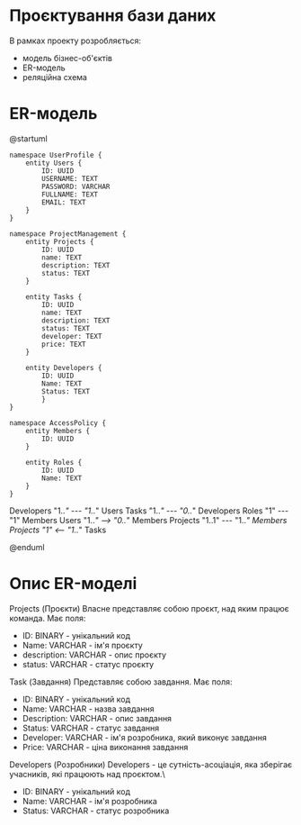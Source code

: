 # Проєктування бази даних

В рамках проекту розробляється: 
- модель бізнес-об'єктів 
- ER-модель
- реляційна схема

# ER-модель

@startuml

    namespace UserProfile {
        entity Users {
            ID: UUID
            USERNAME: TEXT
            PASSWORD: VARCHAR
            FULLNAME: TEXT
            EMAIL: TEXT
        }
    }

    namespace ProjectManagement {
        entity Projects {
            ID: UUID
            name: TEXT
            description: TEXT
            status: TEXT
        }

        entity Tasks {
            ID: UUID
            name: TEXT
            description: TEXT
            status: TEXT
            developer: TEXT
            price: TEXT
        }

        entity Developers {
            ID: UUID
            Name: TEXT
            Status: TEXT
            }
    }

    namespace AccessPolicy {
        entity Members {
            ID: UUID
        }

        entity Roles {
            ID: UUID
            Name: TEXT
        }
    }

Developers "1..*" --- "1..*" Users
Tasks "1..*" --- "0..*" Developers
Roles "1" --- "1" Members
Users "1..*" --> "0..*" Members
Projects "1..1" --- "1..*" Members
Projects "1" <-- "1..*" Tasks

@enduml

# Опис ER-моделі
Projects (Проєкти)
Власне представляє собою проєкт, над яким працює команда. Має поля:
- ID: BINARY - унікальний код
- Name: VARCHAR - ім'я проєкту
- description: VARCHAR - опис проєкту
- status: VARCHAR - статус проєкту

Task (Завдання)
Представляє собою завдання. Має поля:
- ID: BINARY - унікальний код
- Name: VARCHAR - назва завдання
- Description: VARCHAR - опис завдання
- Status: VARCHAR - статус завдання
- Developer: VARCHAR - ім'я розробника, який виконує завдання
- Price: VARCHAR - ціна виконання завдання

Developers (Розробники)
Developers - це сутність-асоціація, яка зберігає учасників, які працюють над проєктом.\
- ID: BINARY - унікальний код
- Name: VARCHAR - ім'я розробника
- Status: VARCHAR - статус розробника
